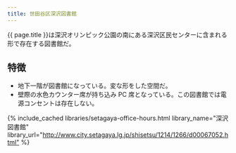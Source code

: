 ```yaml
---
title: 世田谷区深沢図書館
---
```


{{ page.title }}は深沢オリンピック公園の南にある深沢区民センターに含まれる形で存在する図書館だ。

## 特徴

* 地下一階が図書館になっている。変な形をした空間だ。
* 壁際の水色カウンター席が持ち込み PC 席となっている。この図書館では電源コンセントは存在しない。

{% include_cached libraries/setagaya-office-hours.html
    library_name="深沢図書館"
    library_url="<http://www.city.setagaya.lg.jp/shisetsu/1214/1266/d00067052.html"> %}
